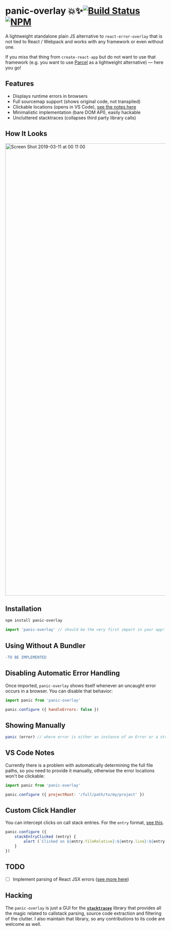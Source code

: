 # panic-overlay 💥✨[![Build Status](https://travis-ci.org/xpl/panic-overlay.svg?branch=master)](https://travis-ci.org/xpl/panic-overlay) [![NPM](https://img.shields.io/npm/v/panic-overlay.svg)](http://npmjs.com/package/panic-overlay)

A lightweight standalone plain JS alternative to `react-error-overlay` that is not tied to React / Webpack and works with any framework or even without one.

If you miss that thing from `create-react-app` but do not want to use that framework (e.g. you want to use [Parcel](https://parceljs.org/) as a lightweight alternative) — here you go!

## Features

- Displays runtime errors in browsers
- Full sourcemap support (shows original code, not transpiled)
- Clickable locations (opens in VS Code), [see the notes here](https://github.com/xpl/panic-overlay#vs-code-notes)
- Minimalistic implementation (bare DOM API), easily hackable
- Uncluttered stacktraces (collapses third party library calls)

## How It Looks

<img width="1420" alt="Screen Shot 2019-03-11 at 00 11 00" src="https://user-images.githubusercontent.com/1707/54091547-44332700-4392-11e9-81a8-8593c48980b1.png">

## Installation

```bash
npm install panic-overlay
```

```javascript
import 'panic-overlay' // should be the very first import in your app!
```

## Using Without A Bundler

```diff
-TO BE IMPLEMENTED
```

## Disabling Automatic Error Handling

Once imported, `panic-overlay` shows itself whenever an uncaught error occurs in a browser. You can disable that behavior:

```javascript
import panic from 'panic-overlay'

panic.configure ({ handleErrors: false })
```

## Showing Manually

```javascript
panic (error) // where error is either an instance of an Error or a string taken from Error.stack
```

## VS Code Notes

Currently there is a problem with automatically determining the full file paths, so you need to provide it manually, otherwise the error locations won't be clickable:

```javascript
import panic from 'panic-overlay'

panic.configure ({ projectRoot: '/full/path/to/my/project' })
```

## Custom Click Handler

You can intercept clicks on call stack entries. For the `entry` format, [see this](https://github.com/xpl/stacktracey#how-to).

```javascript
panic.configure ({
    stackEntryClicked (entry) {
        alert (`Clicked on ${entry.fileRelative}:${entry.line}:${entry.column}`)
    }
})
```

## TODO

- [ ] Implement parsing of React JSX errors ([see more here](https://github.com/parcel-bundler/parcel/issues/2765))

## Hacking

The `panic-overlay` is just a GUI for the [**`stacktracey`**](https://github.com/xpl/stacktracey) library that provides all the magic related to callstack parsing, source code extraction and filtering of the clutter. I also maintain that library, so any contributions to its code are welcome as well.
